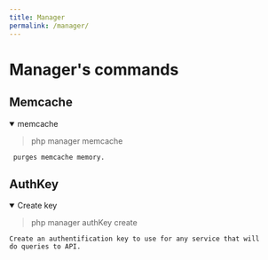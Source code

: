 ```yaml
---
title: Manager
permalink: /manager/
---
```


# Manager's commands

## Memcache

<details open>
<summary>memcache</summary>

<blockquote> php manager memcache</blockquote>

<code> purges memcache memory.</code>
</details>

## AuthKey

<details open>
<summary>Create key</summary>

<blockquote>php manager authKey create</blockquote>

<code>Create an authentification key to use for any service that will do queries to API.</code>
</details>
